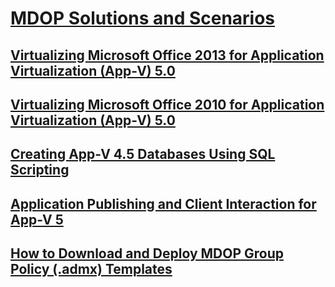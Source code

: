 # [MDOP Solutions and Scenarios](index.md)
## [Virtualizing Microsoft Office 2013 for Application Virtualization (App-V) 5.0](virtualizing-microsoft-office-2013-for-application-virtualization--app-v--50-solutions.md)
## [Virtualizing Microsoft Office 2010 for Application Virtualization (App-V) 5.0](virtualizing-microsoft-office-2010-for-application-virtualization--app-v--50-solutions.md)
## [Creating App-V 4.5 Databases Using SQL Scripting](creating-app-v-45-databases-using-sql-scripting.md)
## [Application Publishing and Client Interaction for App-V 5](application-publishing-and-client-interaction-for-app-v-5-solutions.md)
## [How to Download and Deploy MDOP Group Policy (.admx) Templates](how-to-download-and-deploy-mdop-group-policy--admx--templates.md)



<!--HONumber=Jun16_HO4-->



